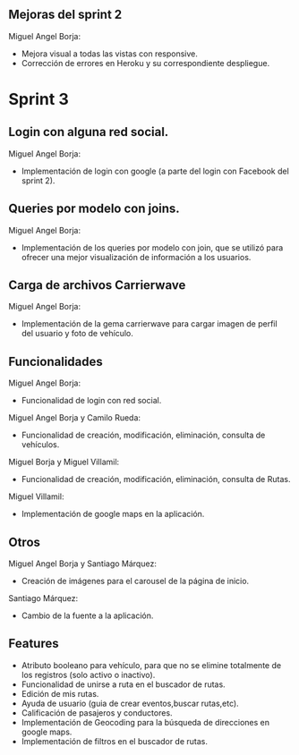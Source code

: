 ## Mejoras del sprint 2

Miguel Angel Borja:

* Mejora visual a todas las vistas con responsive.
* Corrección de errores en Heroku y su correspondiente despliegue.

# Sprint 3

## Login con alguna red social.

Miguel Angel Borja:
* Implementación de login con google (a parte del login con Facebook del sprint 2).

## Queries por modelo con joins.

Miguel Angel Borja:
* Implementación de los queries por modelo con join, que se utilizó para ofrecer una mejor visualización de información a los usuarios.

## Carga de archivos Carrierwave

Miguel Angel Borja:
* Implementación de la gema carrierwave para cargar imagen de perfil del usuario y foto de vehículo.

## Funcionalidades

Miguel Angel Borja:
* Funcionalidad de login con red social.

Miguel Angel Borja y Camilo Rueda:
* Funcionalidad de creación, modificación, eliminación, consulta de vehículos.

Miguel Borja y Miguel Villamil:
* Funcionalidad de creación, modificación, eliminación, consulta de Rutas.

Miguel Villamil:
* Implementación de google maps en la aplicación.

## Otros

Miguel Angel Borja y Santiago Márquez:
* Creación de imágenes para el carousel de la página de inicio.

Santiago Márquez:
* Cambio de la fuente a la aplicación.

## Features

* Atributo booleano para vehículo, para que no se elimine totalmente de los registros (solo activo o inactivo).
* Funcionalidad de unirse a ruta en el buscador de rutas.
* Edición de mis rutas.
* Ayuda de usuario (guia de crear eventos,buscar rutas,etc).
* Calificación de pasajeros y conductores.
* Implementación de Geocoding para la búsqueda de direcciones en google maps.
* Implementación de filtros en el buscador de rutas.